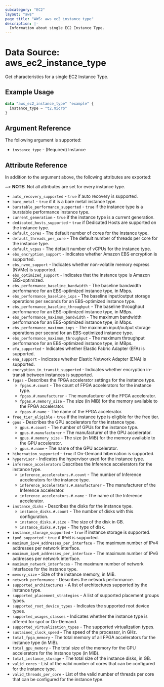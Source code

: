 ```yaml
---
subcategory: "EC2"
layout: "aws"
page_title: "AWS: aws_ec2_instance_type"
description: |-
  Information about single EC2 Instance Type.
---
```



# Data Source: aws_ec2_instance_type

Get characteristics for a single EC2 Instance Type.

## Example Usage

```terraform
data "aws_ec2_instance_type" "example" {
  instance_type = "t2.micro"
}

```

## Argument Reference

The following argument is supported:

* `instance_type` - (Required) Instance

## Attribute Reference

In addition to the argument above, the following attributes are exported:

~> **NOTE:** Not all attributes are set for every instance type.

* `auto_recovery_supported` - `true` if auto recovery is supported.
* `bare_metal` - `true` if it is a bare metal instance type.
* `burstable_performance_supported` - `true` if the instance type is a burstable performance instance type.
* `current_generation` - `true`  if the instance type is a current generation.
* `dedicated_hosts_supported` - `true` if Dedicated Hosts are supported on the instance type.
* `default_cores` - The default number of cores for the instance type.
* `default_threads_per_core` - The  default  number of threads per core for the instance type.
* `default_vcpus` - The default number of vCPUs for the instance type.
* `ebs_encryption_support` - Indicates whether Amazon EBS encryption is supported.
* `ebs_nvme_support` - Indicates whether non-volatile memory express (NVMe) is supported.
* `ebs_optimized_support` - Indicates that the instance type is Amazon EBS-optimized.
* `ebs_performance_baseline_bandwidth` - The baseline bandwidth performance for an EBS-optimized instance type, in Mbps.
* `ebs_performance_baseline_iops` - The baseline input/output storage operations per seconds for an EBS-optimized instance type.
* `ebs_performance_baseline_throughput` - The baseline throughput performance for an EBS-optimized instance type, in MBps.
* `ebs_performance_maximum_bandwidth` - The maximum bandwidth performance for an EBS-optimized instance type, in Mbps.
* `ebs_performance_maximum_iops` - The maximum input/output storage operations per second for an EBS-optimized instance type.
* `ebs_performance_maximum_throughput` - The maximum throughput performance for an EBS-optimized instance type, in MBps.
* `efa_supported` - Indicates whether Elastic Fabric Adapter (EFA) is supported.
* `ena_support` - Indicates whether Elastic Network Adapter (ENA) is supported.
* `encryption_in_transit_supported` - Indicates whether encryption in-transit between instances is supported.
* `fpgas` - Describes the FPGA accelerator settings for the instance type.
    * `fpgas.#.count` - The count of FPGA accelerators for the instance type.
    * `fpgas.#.manufacturer` - The manufacturer of the FPGA accelerator.
    * `fpgas.#.memory_size` - The size (in MiB) for the memory available to the FPGA accelerator.
    * `fpgas.#.name` - The name of the FPGA accelerator.
* `free_tier_eligible` - `true` if the instance type is eligible for the free tier.
* `gpus` - Describes the GPU accelerators for the instance type.
    * `gpus.#.count` - The number of GPUs for the instance type.
    * `gpus.#.manufacturer` - The manufacturer of the GPU accelerator.
    * `gpus.#.memory_size` - The size (in MiB) for the memory available to the GPU accelerator.
    * `gpus.#.name` - The name of the GPU accelerator.
* `hibernation_supported` - `true` if On-Demand hibernation is supported.
* `hypervisor` - Indicates the hypervisor used for the instance type.
* `inference_accelerators` Describes the Inference accelerators for the instance type.
    * `inference_accelerators.#.count` - The number of Inference accelerators for the instance type.
    * `inference_accelerators.#.manufacturer` - The manufacturer of the Inference accelerator.
    * `inference_accelerators.#.name` - The name of the Inference accelerator.
* `instance_disks` - Describes the disks for the instance type.
    * `instance_disks.#.count` - The number of disks with this configuration.
    * `instance_disks.#.size` - The size of the disk in GB.
    * `instance_disks.#.type` - The type of disk.
* `instance_storage_supported` - `true` if instance storage is supported.
* `ipv6_supported` - `true` if IPv6 is supported.
* `maximum_ipv4_addresses_per_interface` - The maximum number of IPv4 addresses per network interface.
* `maximum_ipv6_addresses_per_interface` - The maximum number of IPv6 addresses per network interface.
* `maximum_network_interfaces` - The maximum number of network interfaces for the instance type.
* `memory_size` - Size of the instance memory, in MiB.
* `network_performance` - Describes the network performance.
* `supported_architectures` - A list of architectures supported by the instance type.
* `supported_placement_strategies` - A list of supported placement groups types.
* `supported_root_device_types` - Indicates the supported root device types.
* `supported_usages_classes` - Indicates whether the instance type is offered for spot or On-Demand.
* `supported_virtualization_types` - The supported virtualization types.
* `sustained_clock_speed` - The speed of the processor, in GHz.
* `total_fpga_memory` - The total memory of all FPGA accelerators for the instance type (in MiB).
* `total_gpu_memory` - The total size of the memory for the GPU accelerators for the instance type (in MiB).
* `total_instance_storage` - The total size of the instance disks, in GB.
* `valid_cores` - List of the valid number of cores that can be configured for the instance type.
* `valid_threads_per_core` - List of the valid number of threads per core that can be configured for the instance type.
